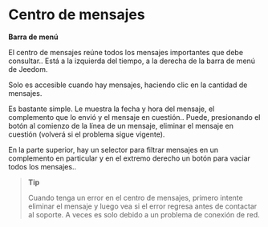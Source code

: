 # Centro de mensajes
**Barra de menú**

El centro de mensajes reúne todos los mensajes importantes que debe consultar.. Está a la izquierda del tiempo, a la derecha de la barra de menú de Jeedom.

Solo es accesible cuando hay mensajes, haciendo clic en la cantidad de mensajes.

Es bastante simple. Le muestra la fecha y hora del mensaje, el complemento que lo envió y el mensaje en cuestión.. Puede, presionando el botón al comienzo de la línea de un mensaje, eliminar el mensaje en cuestión (volverá si el problema sigue vigente).

En la parte superior, hay un selector para filtrar mensajes en un complemento en particular y en el extremo derecho un botón para vaciar todos los mensajes..

> **Tip**
>
> Cuando tenga un error en el centro de mensajes, primero intente eliminar el mensaje y luego vea si el error regresa antes de contactar al soporte. A veces es solo debido a un problema de conexión de red.
